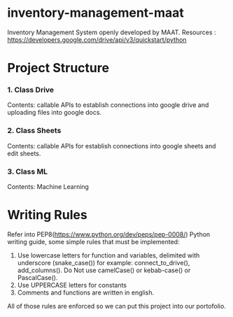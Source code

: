# inventory-management-maat
Inventory Management System openly developed by MAAT. 
Resources : https://developers.google.com/drive/api/v3/quickstart/python

# Project Structure
### 1. Class Drive
Contents: callable APIs to establish connections into google drive and uploading files into google docs.
### 2. Class Sheets
Contents: callable APIs for establish connections into google sheets and edit sheets. 
### 3. Class ML
Contents: Machine Learning

# Writing Rules
Refer into PEP8(https://www.python.org/dev/peps/pep-0008/) Python writing guide, some simple rules that must be implemented:
1. Use lowercase letters for function and variables, delimited with underscore (snake_case())
for example: connect_to_drive(), add_columns(). Do Not use camelCase() or kebab-case() or PascalCase(). 
2. Use UPPERCASE letters for constants  
3. Comments and functions are written in english.

All of those rules are enforced so we can put this project into our portofolio.
